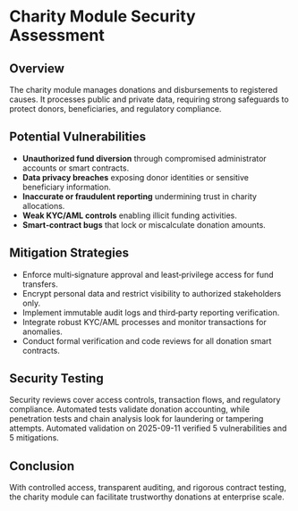# Charity Module Security Assessment

## Overview
The charity module manages donations and disbursements to registered causes. It processes public and private data, requiring strong safeguards to protect donors, beneficiaries, and regulatory compliance.

## Potential Vulnerabilities
- **Unauthorized fund diversion** through compromised administrator accounts or smart contracts.
- **Data privacy breaches** exposing donor identities or sensitive beneficiary information.
- **Inaccurate or fraudulent reporting** undermining trust in charity allocations.
- **Weak KYC/AML controls** enabling illicit funding activities.
- **Smart‑contract bugs** that lock or miscalculate donation amounts.

## Mitigation Strategies
- Enforce multi‑signature approval and least‑privilege access for fund transfers.
- Encrypt personal data and restrict visibility to authorized stakeholders only.
- Implement immutable audit logs and third‑party reporting verification.
- Integrate robust KYC/AML processes and monitor transactions for anomalies.
- Conduct formal verification and code reviews for all donation smart contracts.

## Security Testing
Security reviews cover access controls, transaction flows, and regulatory compliance. Automated tests validate donation accounting, while penetration tests and chain analysis look for laundering or tampering attempts.
Automated validation on 2025-09-11 verified 5 vulnerabilities and 5 mitigations.

## Conclusion
With controlled access, transparent auditing, and rigorous contract testing, the charity module can facilitate trustworthy donations at enterprise scale.
